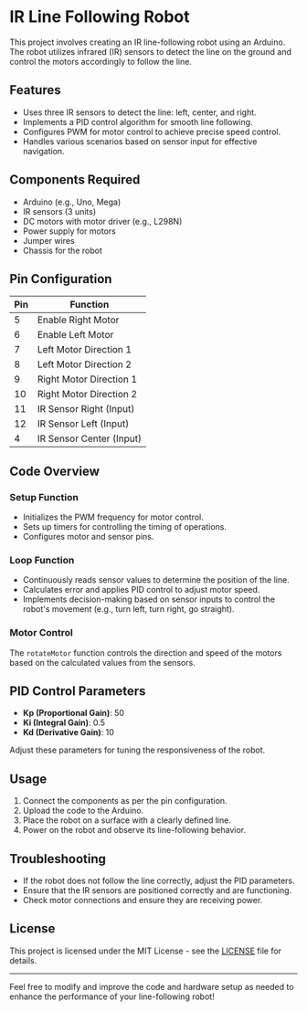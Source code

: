 # IR Line Following Robot

This project involves creating an IR line-following robot using an Arduino. The robot utilizes infrared (IR) sensors to detect the line on the ground and control the motors accordingly to follow the line.

## Features

- Uses three IR sensors to detect the line: left, center, and right.
- Implements a PID control algorithm for smooth line following.
- Configures PWM for motor control to achieve precise speed control.
- Handles various scenarios based on sensor input for effective navigation.

## Components Required

- Arduino (e.g., Uno, Mega)
- IR sensors (3 units)
- DC motors with motor driver (e.g., L298N)
- Power supply for motors
- Jumper wires
- Chassis for the robot

## Pin Configuration

| Pin | Function                |
|-----|-------------------------|
| 5   | Enable Right Motor      |
| 6   | Enable Left Motor       |
| 7   | Left Motor Direction 1  |
| 8   | Left Motor Direction 2  |
| 9   | Right Motor Direction 1  |
| 10  | Right Motor Direction 2  |
| 11  | IR Sensor Right (Input) |
| 12  | IR Sensor Left (Input)  |
| 4   | IR Sensor Center (Input) |

## Code Overview

### Setup Function

- Initializes the PWM frequency for motor control.
- Sets up timers for controlling the timing of operations.
- Configures motor and sensor pins.

### Loop Function

- Continuously reads sensor values to determine the position of the line.
- Calculates error and applies PID control to adjust motor speed.
- Implements decision-making based on sensor inputs to control the robot's movement (e.g., turn left, turn right, go straight).

### Motor Control

The `rotateMotor` function controls the direction and speed of the motors based on the calculated values from the sensors.

## PID Control Parameters

- **Kp (Proportional Gain)**: 50
- **Ki (Integral Gain)**: 0.5
- **Kd (Derivative Gain)**: 10

Adjust these parameters for tuning the responsiveness of the robot.

## Usage

1. Connect the components as per the pin configuration.
2. Upload the code to the Arduino.
3. Place the robot on a surface with a clearly defined line.
4. Power on the robot and observe its line-following behavior.

## Troubleshooting

- If the robot does not follow the line correctly, adjust the PID parameters.
- Ensure that the IR sensors are positioned correctly and are functioning.
- Check motor connections and ensure they are receiving power.

## License

This project is licensed under the MIT License - see the [LICENSE](LICENSE) file for details.

---

Feel free to modify and improve the code and hardware setup as needed to enhance the performance of your line-following robot!
